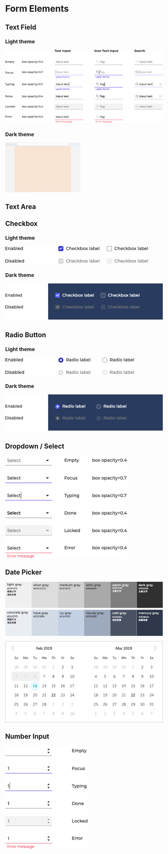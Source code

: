 # Form Elements

## Text Field

### Light theme

![](../.gitbook/assets/image%20%2873%29.png)

### Dark theme

![](../.gitbook/assets/image%20%2814%29.png)

## Text Area

## Checkbox

### Light theme

![](../.gitbook/assets/image%20%2827%29.png)

### Dark theme

![](../.gitbook/assets/image%20%2835%29.png)

## Radio Button

### Light theme

![](../.gitbook/assets/image%20%2863%29.png)

### Dark theme

![](../.gitbook/assets/image%20%2834%29.png)

## Dropdown / Select

![](../.gitbook/assets/image%20%2832%29.png)

## Date Picker

![](../.gitbook/assets/image%20%282%29.png)

![](../.gitbook/assets/image%20%2839%29.png)

## Number Input

![](../.gitbook/assets/image%20%2845%29.png)

